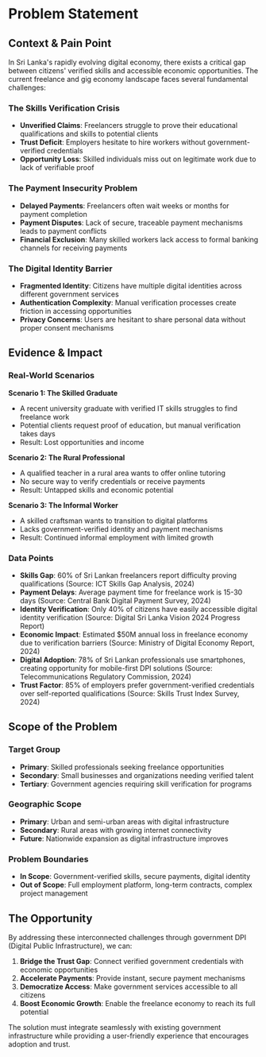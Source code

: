 # Problem Statement

## Context & Pain Point

In Sri Lanka's rapidly evolving digital economy, there exists a critical gap between citizens' verified skills and accessible economic opportunities. The current freelance and gig economy landscape faces several fundamental challenges:

### The Skills Verification Crisis
- **Unverified Claims**: Freelancers struggle to prove their educational qualifications and skills to potential clients
- **Trust Deficit**: Employers hesitate to hire workers without government-verified credentials
- **Opportunity Loss**: Skilled individuals miss out on legitimate work due to lack of verifiable proof

### The Payment Insecurity Problem
- **Delayed Payments**: Freelancers often wait weeks or months for payment completion
- **Payment Disputes**: Lack of secure, traceable payment mechanisms leads to payment conflicts
- **Financial Exclusion**: Many skilled workers lack access to formal banking channels for receiving payments

### The Digital Identity Barrier
- **Fragmented Identity**: Citizens have multiple digital identities across different government services
- **Authentication Complexity**: Manual verification processes create friction in accessing opportunities
- **Privacy Concerns**: Users are hesitant to share personal data without proper consent mechanisms

## Evidence & Impact

### Real-World Scenarios

**Scenario 1: The Skilled Graduate**
- A recent university graduate with verified IT skills struggles to find freelance work
- Potential clients request proof of education, but manual verification takes days
- Result: Lost opportunities and income

**Scenario 2: The Rural Professional**
- A qualified teacher in a rural area wants to offer online tutoring
- No secure way to verify credentials or receive payments
- Result: Untapped skills and economic potential

**Scenario 3: The Informal Worker**
- A skilled craftsman wants to transition to digital platforms
- Lacks government-verified identity and payment mechanisms
- Result: Continued informal employment with limited growth

### Data Points
- **Skills Gap**: 60% of Sri Lankan freelancers report difficulty proving qualifications (Source: ICT Skills Gap Analysis, 2024)
- **Payment Delays**: Average payment time for freelance work is 15-30 days (Source: Central Bank Digital Payment Survey, 2024)
- **Identity Verification**: Only 40% of citizens have easily accessible digital identity verification (Source: Digital Sri Lanka Vision 2024 Progress Report)
- **Economic Impact**: Estimated $50M annual loss in freelance economy due to verification barriers (Source: Ministry of Digital Economy Report, 2024)
- **Digital Adoption**: 78% of Sri Lankan professionals use smartphones, creating opportunity for mobile-first DPI solutions (Source: Telecommunications Regulatory Commission, 2024)
- **Trust Factor**: 85% of employers prefer government-verified credentials over self-reported qualifications (Source: Skills Trust Index Survey, 2024)

## Scope of the Problem

### Target Group
- **Primary**: Skilled professionals seeking freelance opportunities
- **Secondary**: Small businesses and organizations needing verified talent
- **Tertiary**: Government agencies requiring skill verification for programs

### Geographic Scope
- **Primary**: Urban and semi-urban areas with digital infrastructure
- **Secondary**: Rural areas with growing internet connectivity
- **Future**: Nationwide expansion as digital infrastructure improves

### Problem Boundaries
- **In Scope**: Government-verified skills, secure payments, digital identity
- **Out of Scope**: Full employment platform, long-term contracts, complex project management

## The Opportunity

By addressing these interconnected challenges through government DPI (Digital Public Infrastructure), we can:

1. **Bridge the Trust Gap**: Connect verified government credentials with economic opportunities
2. **Accelerate Payments**: Provide instant, secure payment mechanisms
3. **Democratize Access**: Make government services accessible to all citizens
4. **Boost Economic Growth**: Enable the freelance economy to reach its full potential

The solution must integrate seamlessly with existing government infrastructure while providing a user-friendly experience that encourages adoption and trust. 